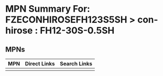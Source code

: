 



# MPN Summary For: FZECONHIROSEFH123S5SH > con-hirose : FH12-30S-0.5SH

## MPNs
  

|MPN|Direct Links|Search Links|
| :--- | :--- | :--- |
||||
